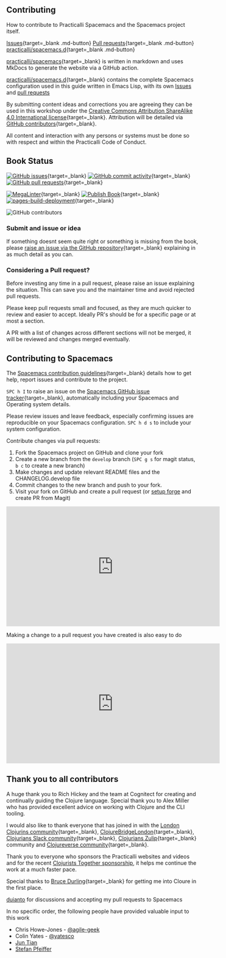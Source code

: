 ## Contributing 

How to contribute to Practicalli Spacemacs and the Spacemacs project itself.

[Issues](https://github.com/practicalli/spacemacs-content/issues){target=_blank .md-button}
[Pull requests](https://github.com/practicalli/spacemacs-content/pulls){target=_blank .md-button}
[practicalli/spacemacs.d](https://github.com/practicalli/spacemacs.d/){target=_blank .md-button}

[practicalli/spacemacs](https://github.com/practicalli/spacemacs/){target=_blank} is written in markdown and uses MkDocs to generate the website via a GitHub action.

[practicalli/spacemacs.d](https://github.com/practicalli/spacemacs.d/){target=_blank} contains the complete Spacemacs configuration used in this guide written in Emacs Lisp, with its own [Issues](https://github.com/practicalli/spacemacs.d/issues) and [pull requests](https://github.com/practicalli/spacemacs.d/pulls) 

By submitting content ideas and corrections you are agreeing they can be used in this workshop under the [Creative Commons Attribution ShareAlike 4.0 International license](https://creativecommons.org/licenses/by-sa/4.0/){target=_blank}.  Attribution will be detailed via [GitHub contributors](https://github.com/practicalli/spacemacs/graphs/contributors){target=_blank}.

All content and interaction with any persons or systems must be done so with respect and within the Practicalli Code of Conduct.


## Book Status

[![GitHub issues](https://img.shields.io/github/issues/practicalli/spacemacs?label=content%20ideas&logo=github)](https://img.shields.io/github/issues/practicalli/spacemacs?label=content%20ideas&logo=github){target=_blank}
[![GitHub commit activity](https://img.shields.io/github/commit-activity/y/practicalli/spacemacs?label=commits&logo=github)](https://img.shields.io/github/commit-activity/y/practicalli/spacemacs?label=commits&logo=github){target=_blank}
[![GitHub pull requests](https://img.shields.io/github/issues-pr-raw/practicalli/spacemacs?label=pull%20requests&logo=github)](https://img.shields.io/github/issues-pr-raw/practicalli/spacemacs?label=pull%20requests&logo=github){target=_blank}

[![MegaLinter](https://github.com/practicalli/spacemacs/actions/workflows/megalinter.yml/badge.svg)](https://github.com/practicalli/spacemacs/actions/workflows/megalinter.yml){target=_blank}
[![Publish Book](https://github.com/practicalli/spacemacs/actions/workflows/publish-book.yaml/badge.svg)](https://github.com/practicalli/spacemacs/actions/workflows/publish-book.yaml){target=_blank}
[![pages-build-deployment](https://github.com/practicalli/spacemacs/actions/workflows/pages/pages-build-deployment/badge.svg)](https://github.com/practicalli/spacemacs/actions/workflows/pages/pages-build-deployment){target=_blank}

![GitHub contributors](https://img.shields.io/github/contributors/practicalli/spacemacs?style=for-the-badge&label=github%20contributors)

### Submit and issue or idea

If something doesnt seem quite right or something is missing from the book, please [raise an issue via the GitHub repository](https://github.com/practicalli/spacemacs/issues){target=_blank} explaining in as much detail as you can.

### Considering a Pull request?

Before investing any time in a pull request, please raise an issue explaining the situation.  This can save you and the maintainer time and avoid rejected pull requests.

Please keep pull requests small and focused, as they are much quicker to review and easier to accept.  Ideally PR's should be for a specific page or at most a section.

A PR with a list of changes across different sections will not be merged, it will be reviewed and changes merged eventually.

<!-- TODO:  Add GitHub issue templates, similar to those on practicalli/blog-content -->


## Contributing to Spacemacs

The [Spacemacs contribution guidelines](https://github.com/syl20bnr/spacemacs/blob/develop/CONTRIBUTING.org){target=_blank} details how to get help, report issues and contribute to the project.

`SPC h I` to raise an issue on the [Spacemacs GitHub issue tracker](https://github.com/syl20bnr/spacemacs/issues){target=_blank}, automatically including your Spacemacs and Operating system details.

Please review issues and leave feedback, especially confirming issues are reproducible on your Spacemacs configuration. `SPC h d s` to include your system configuration.

Contribute changes via pull requests:
1. Fork the Spacemacs project on GitHub and clone your fork
2. Create a new branch from the `develop` branch (`SPC g s` for magit status, `b c` to create a new branch)
3. Make changes and update relevant README files and the CHANGELOG.develop file
4. Commit changes to the new branch and push to your fork.
5. Visit your fork on GitHub and create a pull request (or [setup forge](source-control/forge-configuration.md) and create PR from Magit)

<p style="text-align:center">
  <iframe width="560" height="315" src="https://www.youtube.com/embed/OMS-3Jl05mE" title="YouTube video player" frameborder="0" allow="accelerometer; autoplay; clipboard-write; encrypted-media; gyroscope; picture-in-picture" allowfullscreen></iframe>
</p> 


Making a change to a pull request you have created is also easy to do

<p style="text-align:center">
  <iframe width="560" height="315" src="https://www.youtube.com/embed/gwFGSVtFrgQ" title="YouTube video player" frameborder="0" allow="accelerometer; autoplay; clipboard-write; encrypted-media; gyroscope; picture-in-picture" allowfullscreen></iframe>
</p> 


## Thank you to all contributors

A huge thank you to Rich Hickey and the team at Cognitect for creating and continually guiding the Clojure language.  Special thank you to Alex Miller who has provided excellent advice on working with Clojure and the CLI tooling.

I would also like to thank everyone that has joined in with the [London Clojurins community](https://www.meetup.com/London-Clojurians/){target=_blank}, [ClojureBridgeLondon](https://clojurebridgelondon.github.io/){target=_blank}, [Clojurians Slack community](http://clojurians.net/){target=_blank}, [Clojurians Zulip](https://clojurians.zulipchat.com/){target=_blank} community and [Clojureverse community](https://clojureverse.org/){target=_blank}.

Thank you to everyone who sponsors the Practicalli websites and videos and for the recent [Clojurists Together sponsorship](https://www.clojuriststogether.org/), it helps me continue the work at a much faster pace.

Special thanks to [Bruce Durling](https://twitter.com/otfrom){target=_blank} for getting me into Cloure in the first place.

[duianto](https://github.com/duianto) for discussions and accepting my pull requests to Spacemacs

In no specific order, the following people have provided valuable input to this work

* Chris Howe-Jones - [@agile-geek](https://twitter.com/agile_geek)
* Colin Yates - [@yatesco](https://twitter.com/yatesco)
* [Jun Tian](https://disqus.com/by/juntian/)
* [Stefan Pfeiffer](https://github.com/dl1ely)

